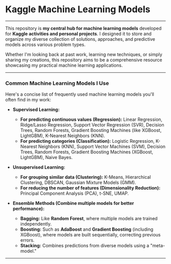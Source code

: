 # Kaggle Machine Learning Models

---

This repository is **my central hub for machine learning models** developed for **Kaggle activities and personal projects**. I designed it to store and organize my diverse collection of solutions, approaches, and predictive models across various problem types.

Whether I'm looking back at past work, learning new techniques, or simply sharing my creations, this repository aims to be a comprehensive resource showcasing my practical machine learning applications.

---

### Common Machine Learning Models I Use

Here's a concise list of frequently used machine learning models you'll often find in my work:

* **Supervised Learning:**
    * **For predicting continuous values (Regression):** Linear Regression, Ridge/Lasso Regression, Support Vector Regression (SVR), Decision Trees, Random Forests, Gradient Boosting Machines (like XGBoost, LightGBM), K-Nearest Neighbors (KNN).
    * **For predicting categories (Classification):** Logistic Regression, K-Nearest Neighbors (KNN), Support Vector Machines (SVM), Decision Trees, Random Forests, Gradient Boosting Machines (XGBoost, LightGBM), Naive Bayes.

* **Unsupervised Learning:**
    * **For grouping similar data (Clustering):** K-Means, Hierarchical Clustering, DBSCAN, Gaussian Mixture Models (GMM).
    * **For reducing the number of features (Dimensionality Reduction):** Principal Component Analysis (PCA), t-SNE, UMAP.

* **Ensemble Methods (Combine multiple models for better performance):**
    * **Bagging:** Like **Random Forest**, where multiple models are trained independently.
    * **Boosting:** Such as **AdaBoost** and **Gradient Boosting** (including XGBoost), where models are built sequentially, correcting previous errors.
    * **Stacking:** Combines predictions from diverse models using a "meta-model."

---
